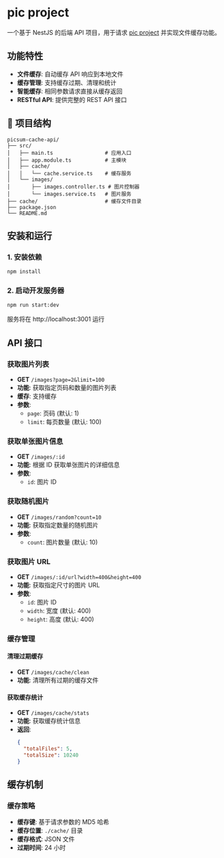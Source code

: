 # pic project 
一个基于 NestJS 的后端 API 项目，用于请求 [pic project](https://picsum.photos/v2/list?page=2&limit=100) 并实现文件缓存功能。

##  功能特性

 
- **文件缓存**: 自动缓存 API 响应到本地文件
- **缓存管理**: 支持缓存过期、清理和统计
- **智能缓存**: 相同参数请求直接从缓存返回
- **RESTful API**: 提供完整的 REST API 接口

## 📁 项目结构

```
picsum-cache-api/
├── src/
│   ├── main.ts                 # 应用入口
│   ├── app.module.ts           # 主模块
│   ├── cache/
│   │   └── cache.service.ts    # 缓存服务
│   └── images/
│       ├── images.controller.ts # 图片控制器
│       └── images.service.ts   # 图片服务
├── cache/                      # 缓存文件目录
├── package.json
└── README.md
```

##  安装和运行

### 1. 安装依赖

```bash
npm install
```

### 2. 启动开发服务器

```bash
npm run start:dev
```

服务将在 http://localhost:3001 运行

##  API 接口

### 获取图片列表
- **GET** `/images?page=2&limit=100`
- **功能**: 获取指定页码和数量的图片列表
- **缓存**:  支持缓存
- **参数**:
  - `page`: 页码 (默认: 1)
  - `limit`: 每页数量 (默认: 100)

### 获取单张图片信息
- **GET** `/images/:id`
- **功能**: 根据 ID 获取单张图片的详细信息
- **参数**:
  - `id`: 图片 ID

### 获取随机图片
- **GET** `/images/random?count=10`
- **功能**: 获取指定数量的随机图片
- **参数**:
  - `count`: 图片数量 (默认: 10)

### 获取图片 URL
- **GET** `/images/:id/url?width=400&height=400`
- **功能**: 获取指定尺寸的图片 URL
- **参数**:
  - `id`: 图片 ID
  - `width`: 宽度 (默认: 400)
  - `height`: 高度 (默认: 400)

### 缓存管理

#### 清理过期缓存
- **GET** `/images/cache/clean`
- **功能**: 清理所有过期的缓存文件

#### 获取缓存统计
- **GET** `/images/cache/stats`
- **功能**: 获取缓存统计信息
- **返回**:
  ```json
  {
    "totalFiles": 5,
    "totalSize": 10240
  }
  ```

##  缓存机制

### 缓存策略
- **缓存键**: 基于请求参数的 MD5 哈希
- **缓存位置**: `./cache/` 目录
- **缓存格式**: JSON 文件
- **过期时间**: 24 小时

 
 
